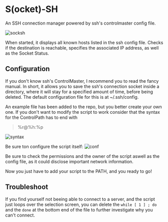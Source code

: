 # S(ocket)-SH

An SSH connection manager powered by ssh's controlmaster config file.

![socksh](https://user-images.githubusercontent.com/29956389/62934203-475c9400-bdc4-11e9-849c-d01bfa6ec387.png)

When started, it displays all known hosts listed in the ssh config file. Checks if the destination is reachable, specifies the associated IP address, as well as the Socket Status.

## Configuration
If you don't know ssh's ControlMaster, I recommend you to read the fancy manual.
In short, it allows you to save the ssh's connection socket inside a directory, where it will stay for a specified amount of time, before being deleted.
The default configuration file for this is at ~/.ssh/config.

An example file has been added to the repo, but you better create your own one. If you don't want to modify the script to work consider that the syntax for the ControlPath has to end with
> %r@%h:%p

![syntax](https://user-images.githubusercontent.com/29956389/62935022-4f1d3800-bdc6-11e9-904b-cd03d92a3dd4.png)

Be sure ton configure the script itself:
![conf](https://user-images.githubusercontent.com/29956389/62935494-948e3500-bdc7-11e9-93d7-c4ce52012bc7.png)

Be sure to check the permissions and the owner of the script aswell as the config file, as it could disclose important network information.

Now you just have to add your script to the PATH, and you ready to go!

## Troubleshoot
If you find yourself not beeing able to connect to a server, and the script just loops over the selection screen, you can delete the `while [ 1 ] ; do` and the `done` at the bottom end of the file to further investigate why you can't connect.
